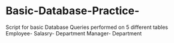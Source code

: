 # Basic-Database-Practice-
Script for basic Database Queries performed on 5 different tables 
Employee- Salasry- Department Manager- Department 
